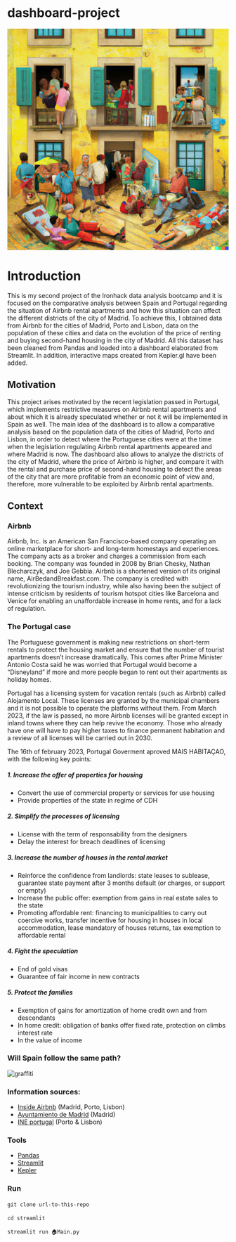 # dashboard-project

![tourist dictatorship?](/streamlit/images/cover2.png)

# Introduction

This is my second project of the Ironhack data analysis bootcamp and it is focused on the comparative analysis between Spain and Portugal regarding the situation of Airbnb rental apartments and how this situation can affect the different districts of the city of Madrid. To achieve this, I obtained data from Airbnb for the cities of Madrid, Porto and Lisbon, data on the population of these cities and data on the evolution of the price of renting and buying second-hand housing in the city of Madrid. All this dataset has been cleaned from Pandas and loaded into a dashboard elaborated from Streamlit. In addition, interactive maps created from Kepler.gl have been added.

## Motivation

This project arises motivated by the recent legislation passed in Portugal, which implements restrictive measures on Airbnb rental apartments and about which it is already speculated whether or not it will be implemented in Spain as well. The main idea of the dashboard is to allow a comparative analysis based on the population data of the cities of Madrid, Porto and Lisbon, in order to detect where the Portuguese cities were at the time when the legislation regulating Airbnb rental apartments appeared and where Madrid is now. The dashboard also allows to analyze the districts of the city of Madrid, where the price of Airbnb is higher, and compare it with the rental and purchase price of second-hand housing to detect the areas of the city that are more profitable from an economic point of view and, therefore, more vulnerable to be exploited by Airbnb rental apartments.

## Context

### Airbnb

Airbnb, Inc. is an American San Francisco-based company operating an online marketplace for short- and long-term homestays and experiences. The company acts as a broker and charges a commission from each booking. The company was founded in 2008 by Brian Chesky, Nathan Blecharczyk, and Joe Gebbia. Airbnb is a shortened version of its original name, AirBedandBreakfast.com. The company is credited with revolutionizing the tourism industry, while also having been the subject of intense criticism by residents of tourism hotspot cities like Barcelona and Venice for enabling an unaffordable increase in home rents, and for a lack of regulation.

### The Portugal case

The Portuguese government is making new restrictions on short-term rentals to protect the housing market and ensure that the number of tourist apartments doesn’t increase dramatically. This comes after Prime Minister Antonio Costa said he was worried that Portugal would become a “Disneyland” if more and more people began to rent out their apartments as holiday homes.

Portugal has a licensing system for vacation rentals (such as Airbnb) called Alojamento Local. These licenses are granted by the municipal chambers and it is not possible to operate the platforms without them. From March 2023, if the law is passed, no more Airbnb licenses will be granted except in inland towns where they can help revive the economy. Those who already have one will have to pay higher taxes to finance permanent habitation and a review of all licenses will be carried out in 2030.

The 16th of february 2023, Portugal Goverment aproved MAIS HABITAÇAO, with the following key points:

##### 1. Increase the offer of properties for housing
- Convert the use of commercial property or services for use housing
- Provide properties of the state in regime of CDH
##### 2. Simplify the processes of licensing
- License with the term of responsability from the designers
- Delay the interest for breach deadlines of licensing
##### 3. Increase the number of houses in the rental market
- Reinforce the confidence from landlords: state leases to sublease, guarantee state payment after 3 months default (or charges, or support or empty)
- Increase the public offer: exemption from gains in real estate sales to the state
- Promoting affordable rent: financing to municipalities to carry out coercive works, transfer incentive for housing in houses in local accommodation, lease mandatory of houses returns, tax exemption to affordable rental
##### 4. Fight the speculation
- End of gold visas
- Guarantee of fair income in new contracts
##### 5. Protect the families
- Exemption of gains for amortization of home credit own and from descendants
- In home credit: obligation of banks offer fixed rate, protection on climbs interest rate
- In the value of income

### Will Spain follow the same path?
![graffiti](/streamlit/images/graffiti.png)


### Information sources:
- [Inside Airbnb](http://insideairbnb.com/get-the-data/) (Madrid, Porto, Lisbon)
- [Ayuntamiento de Madrid](https://www.madrid.es/portales/munimadrid/es/Inicio/El-Ayuntamiento/Estadistica/Distritos-en-cifras/?vgnextfmt=default&vgnextchannel=27002d05cb71b310VgnVCM1000000b205a0aRCRD) (Madrid)
- [INE portugal](https://censos.ine.pt/xportal/xmain?xpgid=censos21_main&xpid=CENSOS21&xlang=pt) (Porto & Lisbon)

### Tools
- [Pandas](https://pandas.pydata.org/)
- [Streamlit](https://docs.streamlit.io/)
- [Kepler](https://kepler.gl/)

### Run
`git clone url-to-this-repo`

`cd streamlit`

`streamlit run 🏠Main.py`
